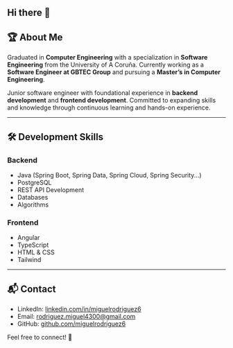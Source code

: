 ## Hi there 👋

<!--
**miguelrodriguez6/miguelrodriguez6** is a ✨ _special_ ✨ repository because its `README.md` (this file) appears on your GitHub profile.

Here are some ideas to get you started:

- 🔭 I’m currently working on ...
- 🌱 I’m currently learning ...
- 👯 I’m looking to collaborate on ...
- 🤔 I’m looking for help with ...
- 💬 Ask me about ...
- 📫 How to reach me: ...
- 😄 Pronouns: ...
- ⚡ Fun fact: ...
-->


## 🏆 About Me
Graduated in **Computer Engineering** with a specialization in **Software Engineering** from the University of A Coruña. Currently working as a **Software Engineer at GBTEC Group** and pursuing a **Master’s in Computer Engineering**.

Junior software engineer with foundational experience in **backend development** and **frontend development**. Committed to expanding skills and knowledge through continuous learning and hands-on experience.

---

## 🛠 Development Skills

### **Backend**
- Java (Spring Boot, Spring Data, Spring Cloud, Spring Security...)
- PostgreSQL
- REST API Development
- Databases
- Algorithms

### **Frontend**
- Angular
- TypeScript
- HTML & CSS
- Tailwind

---

## 📬 Contact

- LinkedIn: [linkedin.com/in/miguelrodriguez6](https://www.linkedin.com/in/miguelrodriguez6/)
- Email: [rodriguez.miguel4300@gmail.com](mailto:rodriguez.miguel4300@gmail.com)
- GitHub: [github.com/miguelrodriguez6](https://github.com/miguelrodriguez6)

Feel free to connect! 🚀
